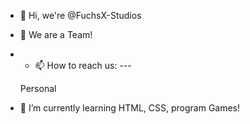 - 👋 Hi, we're @FuchsX-Studios
- 🧑 We are a Team!
- - 📫 How to reach us: ---

  Personal
- 🌱 I’m currently learning HTML, CSS, program Games!

<!---
FuchsX-Studios/FuchsX-Studios is a ✨ special ✨ repository because its `README.md` (this file) appears on your GitHub profile.
You can click the Preview link to take a look at your changes.
--->
